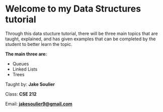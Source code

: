 # Welcome to my Data Structures tutorial
Through this data stucture tutorial, there will be three main topics that are taught, explained, and has given examples that can be completed by the student to better learn the topic.

**The main three are:**
* Queues
* Linked Lists
* Trees

Taught by:
**Jake Soulier**

Class:
**CSE 212**

Email:
**jakesoulier9@gmail.com**

